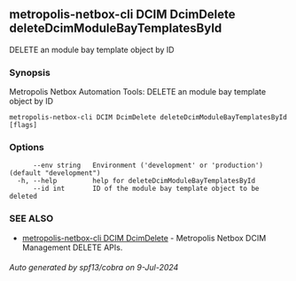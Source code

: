 ## metropolis-netbox-cli DCIM DcimDelete deleteDcimModuleBayTemplatesById

DELETE an module bay template object by ID

### Synopsis


Metropolis Netbox Automation Tools:
  DELETE an module bay template object by ID

```
metropolis-netbox-cli DCIM DcimDelete deleteDcimModuleBayTemplatesById [flags]
```

### Options

```
      --env string   Environment ('development' or 'production') (default "development")
  -h, --help         help for deleteDcimModuleBayTemplatesById
      --id int       ID of the module bay template object to be deleted
```

### SEE ALSO

* [metropolis-netbox-cli DCIM DcimDelete]()	 - Metropolis Netbox DCIM Management DELETE APIs.

###### Auto generated by spf13/cobra on 9-Jul-2024
